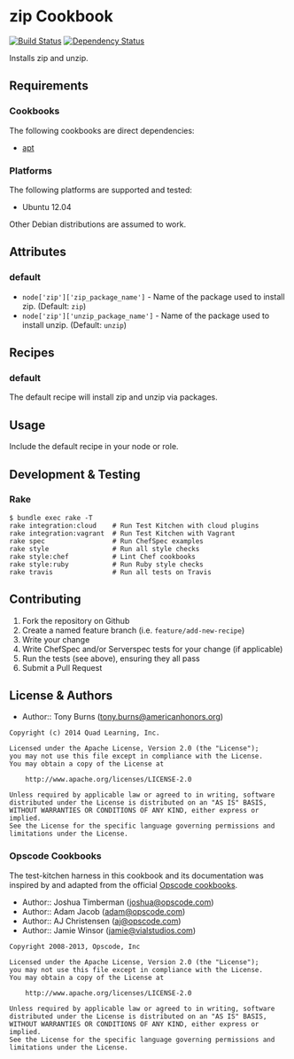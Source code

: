 # zip Cookbook

[![Build Status](https://travis-ci.org/americanhonors/chef-zip.svg?branch=master)][build-status]
[![Dependency Status](https://gemnasium.com/americanhonors/chef-zip.svg)][dependency-status]

Installs zip and unzip.

## Requirements

### Cookbooks

The following cookbooks are direct dependencies:

* [apt][apt-cookbook]

### Platforms

The following platforms are supported and tested:

* Ubuntu 12.04

Other Debian distributions are assumed to work.

## Attributes

### default

* `node['zip']['zip_package_name']` - Name of the package used to install zip. (Default: `zip`)
* `node['zip']['unzip_package_name']` - Name of the package used to install unzip. (Default: `unzip`)

## Recipes

### default

The default recipe will install zip and unzip via packages.

## Usage

Include the default recipe in your node or role.

## Development & Testing

### Rake

    $ bundle exec rake -T
    rake integration:cloud    # Run Test Kitchen with cloud plugins
    rake integration:vagrant  # Run Test Kitchen with Vagrant
    rake spec                 # Run ChefSpec examples
    rake style                # Run all style checks
    rake style:chef           # Lint Chef cookbooks
    rake style:ruby           # Run Ruby style checks
    rake travis               # Run all tests on Travis

## Contributing

1. Fork the repository on Github
2. Create a named feature branch (i.e. `feature/add-new-recipe`)
3. Write your change
4. Write ChefSpec and/or Serverspec tests for your change (if applicable)
5. Run the tests (see above), ensuring they all pass
6. Submit a Pull Request

## License & Authors

* Author:: Tony Burns (<tony.burns@americanhonors.org>)

```text
Copyright (c) 2014 Quad Learning, Inc.

Licensed under the Apache License, Version 2.0 (the "License");
you may not use this file except in compliance with the License.
You may obtain a copy of the License at

    http://www.apache.org/licenses/LICENSE-2.0

Unless required by applicable law or agreed to in writing, software
distributed under the License is distributed on an "AS IS" BASIS,
WITHOUT WARRANTIES OR CONDITIONS OF ANY KIND, either express or implied.
See the License for the specific language governing permissions and
limitations under the License.
```

### Opscode Cookbooks

The test-kitchen harness in this cookbook and its documentation was inspired by
and adapted from the official [Opscode cookbooks][opscode-cookbooks].

* Author:: Joshua Timberman (<joshua@opscode.com>)
* Author:: Adam Jacob (<adam@opscode.com>)
* Author:: AJ Christensen (<aj@opscode.com>)
* Author:: Jamie Winsor (<jamie@vialstudios.com>)

```text
Copyright 2008-2013, Opscode, Inc

Licensed under the Apache License, Version 2.0 (the "License");
you may not use this file except in compliance with the License.
You may obtain a copy of the License at

    http://www.apache.org/licenses/LICENSE-2.0

Unless required by applicable law or agreed to in writing, software
distributed under the License is distributed on an "AS IS" BASIS,
WITHOUT WARRANTIES OR CONDITIONS OF ANY KIND, either express or implied.
See the License for the specific language governing permissions and
limitations under the License.
```

[build-status]: https://travis-ci.org/americanhonors/chef-zip
[dependency-status]: https://gemnasium.com/americanhonors/chef-zip
[apt-cookbook]: https://github.com/opscode-cookbooks/apt
[opscode-cookbooks]: https://github.com/opscode-cookbooks
